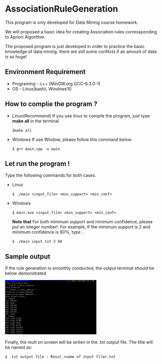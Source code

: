 # AssociationRuleGeneration
This program is only developed for Data Mining course homework.

We will proposed a basic idea for creating Association rules corressponding to Apriori Algorithm. 

The proposed program is just developed in order to practice the basic knowledge of data mining. there are still some conflicts if an amount of data is so huge!

## Environment Requirement
* Programing - c++ (MinGW.org GCC-6.3.0-1)
* OS - Linux(bash), Windows10

## How to complie the program ?

* Linux(Recommend)
  If you use linux to compile the program, just type **make all** in the terminal 
  ```
  $make all
  ```
* Windows
  If use Window, please follow this command below
  ```
  $ g++ main.cpp -o main
  ```

## Let run the program !
Type the following commands for both cases. 
* Linux
  ```
  $ ./main <input_file> <min_support> <min_conf>
  ```
* Windows
  ```
  $ main.exe <input_file> <min_support> <min_conf> 
  ```
  **Note that** For both minimum support and minimum confidence, please put an integer number!. For example, If the minimum support is 2 and minimum confidence is 60%, type .. 
  ```
  $ ./main input.txt 2 60
  ```   
## Sample output
  
  If the rule generation is smoothly conducted, the output terminal should be below demonstrated. 
  
  <img src="img/terminalResult.PNG" width="60%">

Finally, the reult on screen will be writen in the .txt output file. The title will be named as:
  ```
  $ .txt output file : Resut_<name of input file>.txt
  ```   
